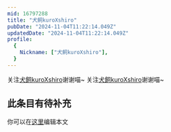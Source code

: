 ```yaml
---
mid: 16797288
title: "犬飼kuroXshiro"
pubDate: "2024-11-04T11:22:14.049Z"
updatedDate: "2024-11-04T11:22:14.049Z"
profile:
  {
    Nickname: ["犬飼kuroXshiro"],
  }
---
```


关注[犬飼kuroXshiro](https://space.bilibili.com/16797288)谢谢喵~ 关注[犬飼kuroXshiro](https://space.bilibili.com/16797288)谢谢喵~

## 此条目有待补充
你可以在[这里](https://github.com/Yuhanawa/VTuber.ICU-Content/edit/master/v/犬飼kuroXshiro/index.md)编辑本文
